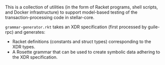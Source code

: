 This is a collection of utilities (in the form of Racket programs, shell scripts, and Docker infrastructure) to support model-based testing of the transaction-processing code in stellar-core.

`grammar-generator.rkt` takes an XDR specification (first processed by guile-rpc) and generates:
* Racket definitions (constants and struct types) corresponding to the XDR types.
* A Rosette grammar that can be used to create symbolic data adhering to the XDR specification.
